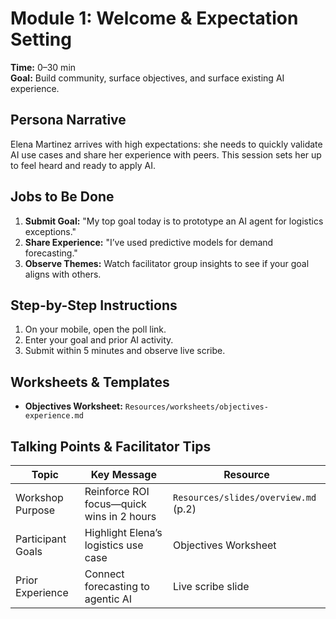 # Module 1: Welcome & Expectation Setting

**Time:** 0–30 min  
**Goal:** Build community, surface objectives, and surface existing AI experience.

## Persona Narrative
Elena Martinez arrives with high expectations: she needs to quickly validate AI use cases and share her experience with peers. This session sets her up to feel heard and ready to apply AI.

## Jobs to Be Done
1. **Submit Goal:** "My top goal today is to prototype an AI agent for logistics exceptions."  
2. **Share Experience:** "I’ve used predictive models for demand forecasting."  
3. **Observe Themes:** Watch facilitator group insights to see if your goal aligns with others.

## Step-by-Step Instructions
1. On your mobile, open the poll link.  
2. Enter your goal and prior AI activity.  
3. Submit within 5 minutes and observe live scribe.

## Worksheets & Templates
- **Objectives Worksheet:** `Resources/worksheets/objectives-experience.md`

## Talking Points & Facilitator Tips
| Topic              | Key Message                                             | Resource                     |
|--------------------|---------------------------------------------------------|------------------------------|
| Workshop Purpose   | Reinforce ROI focus—quick wins in 2 hours               | `Resources/slides/overview.md` (p.2)  |
| Participant Goals  | Highlight Elena’s logistics use case                    | Objectives Worksheet         |
| Prior Experience   | Connect forecasting to agentic AI                       | Live scribe slide            |